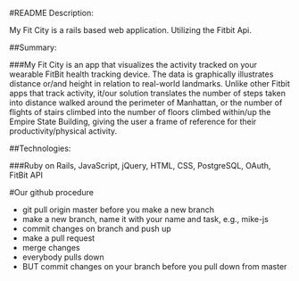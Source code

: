 #README
Description: 

My Fit City is a rails based web application. Utilizing the Fitbit Api.


##Summary:

###My Fit City is an app that visualizes the activity tracked on your wearable FitBit health tracking device. The data is graphically illustrates distance or/and height in relation to real-world landmarks. Unlike other Fitbit apps that track activity, it/our solution translates the number of steps taken into distance walked around the perimeter of Manhattan, or the number of flights of stairs climbed into the number of floors climbed within/up the Empire State Building, giving the user a frame of reference for their productivity/physical activity. 

##Technologies: 

###Ruby on Rails, JavaScript, jQuery, HTML, CSS, PostgreSQL, OAuth, FitBit API

#Our github procedure

* git pull origin master before you make a new branch
* make a new branch, name it with your name and task, e.g., mike-js
* commit changes on branch and push up
* make a pull request
* merge changes
* everybody pulls down
* BUT commit changes on your branch before you pull down from master

